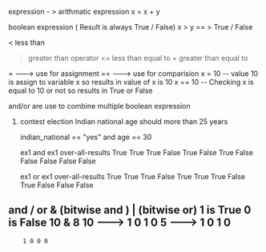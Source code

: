 expression - >
  arithmatic expression
  x = x + y

  boolean expression ( Result is always True / False)
  x > y == >  True / False

  < less than
  > greater than operator
  <= less than equal to
  >= greater than equal to

  = ---> use for assignment 
  == ---> use for comparision
  x = 10 -- value 10 is assign to variable x so results in value of x is 10
  x == 10 -- Checking x is equal to 10 or not so results in True or False


  and/or are use to combine multiple boolean expression
  1. contest election
      Indian national 
      age should more than 25 years

      indian_national  == "yes" and age == 30

      ex1 and ex1     over-all-results
      True    True    True
      False   True    False
      True    False   False
      False   False   False

      ex1 or  ex1     over-all-results
      True    True    True
      False   True    True
      True    False   True
      False   False   False


and / or & (bitwise and ) | (bitwise or)
1 is True
0 is False
10 & 8
10 ---> 1 0 1 0
5  ---> 1 0 1 0
-----------------
        1 0 0 0 
        
